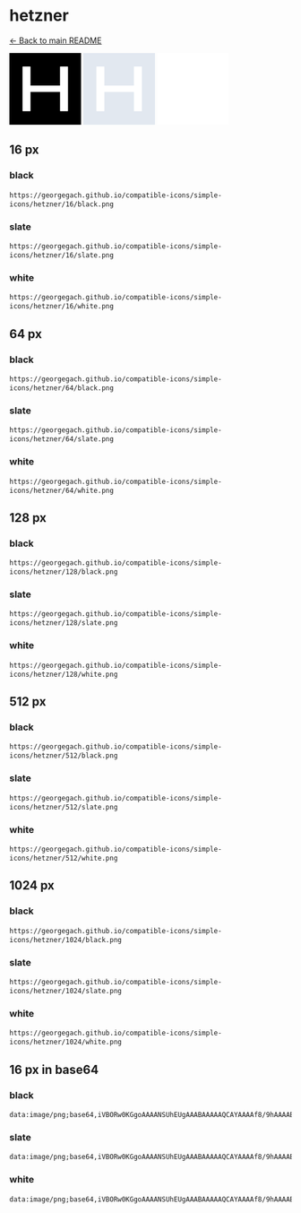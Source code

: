 # hetzner

[← Back to main README](../../README.md)


<img src="./128/black.png" width="128" alt="hetzner black icon" />
<img src="./128/slate.png" width="128" alt="hetzner slate icon" />
<img src="./128/white.png" width="128" alt="hetzner white icon" />

## 16 px

### black
```
https://georgegach.github.io/compatible-icons/simple-icons/hetzner/16/black.png
```

### slate
```
https://georgegach.github.io/compatible-icons/simple-icons/hetzner/16/slate.png
```

### white
```
https://georgegach.github.io/compatible-icons/simple-icons/hetzner/16/white.png
```

## 64 px

### black
```
https://georgegach.github.io/compatible-icons/simple-icons/hetzner/64/black.png
```

### slate
```
https://georgegach.github.io/compatible-icons/simple-icons/hetzner/64/slate.png
```

### white
```
https://georgegach.github.io/compatible-icons/simple-icons/hetzner/64/white.png
```

## 128 px

### black
```
https://georgegach.github.io/compatible-icons/simple-icons/hetzner/128/black.png
```

### slate
```
https://georgegach.github.io/compatible-icons/simple-icons/hetzner/128/slate.png
```

### white
```
https://georgegach.github.io/compatible-icons/simple-icons/hetzner/128/white.png
```

## 512 px

### black
```
https://georgegach.github.io/compatible-icons/simple-icons/hetzner/512/black.png
```

### slate
```
https://georgegach.github.io/compatible-icons/simple-icons/hetzner/512/slate.png
```

### white
```
https://georgegach.github.io/compatible-icons/simple-icons/hetzner/512/white.png
```

## 1024 px

### black
```
https://georgegach.github.io/compatible-icons/simple-icons/hetzner/1024/black.png
```

### slate
```
https://georgegach.github.io/compatible-icons/simple-icons/hetzner/1024/slate.png
```

### white
```
https://georgegach.github.io/compatible-icons/simple-icons/hetzner/1024/white.png
```

## 16 px in base64

### black
```
data:image/png;base64,iVBORw0KGgoAAAANSUhEUgAAABAAAAAQCAYAAAAf8/9hAAAABmJLR0QA/wD/AP+gvaeTAAAAm0lEQVQ4ja2SQQrCMBREX6R12dK1PZEo3rurHiDLegEXhYZqXfiDKc3H0PhhIBkmQzITAyxkzCHnMEARrB8CgFbRD3xuXAOVJxeBlf0ZmALewwEX0VjPa0+I5RLN6q8ZhPMExr0GHXBT9H2KQQk0isExRsZacGxbmIGraH628Erk8lvQDEwih+H7QfxXNsBJMb6LvhKsDHZNdgZvV9EricQaf5YAAAAASUVORK5CYII=
```

### slate
```
data:image/png;base64,iVBORw0KGgoAAAANSUhEUgAAABAAAAAQCAYAAAAf8/9hAAAABmJLR0QA/wD/AP+gvaeTAAAA5klEQVQ4jaWTQU7DMBRE3zgNy0BXIJX2DpwEcQrEwbgMK86AACF1g7pAok08LKKgxHZVQWb1NbbH88ffevn4NDMQ5hwGWAyF5Z1gJ4TNdWmzxCvGFueYZuJAZru5XK6JurfZp4ctDtHhYX11scFsCy1oXGW5yDmXCPwPiyIrOvDXlFLRQiZQWU+H4NtxS9D3VHc8nxTY11WtNi5Lxtr6++y0g7a9cdAjdj1dceeuugPex2w5xOiYUpYy7rjAH1AUsJIEgeCcA9DwmYZRBgmzKt/nt/411Qyj/BuirAZ68ji0SodhdgY/6lFQJ1QRmT4AAAAASUVORK5CYII=
```

### white
```
data:image/png;base64,iVBORw0KGgoAAAANSUhEUgAAABAAAAAQCAYAAAAf8/9hAAAABmJLR0QA/wD/AP+gvaeTAAAAoUlEQVQ4ja2TQQrCMBBFX0RdVlzrJbyGCOIhvYyrHqBL9QAuBIX6XXSKI3YgNH4YSD6TB/mZJEmiQJOSwwBTt75ZAayD/jMgYAFUAOijxvZbSQ/96ilpZz1Nb0ZXGMplMKu/ZuDVAvexgBOwD/rrHMAMWAaAeQ5gAxwN5NUCB+DqzSjEV6ZX/goRIGV6JPeZ+lFOwCoAX+gGqrL6AoxScQZv8sNVLJJfcisAAAAASUVORK5CYII=
```

